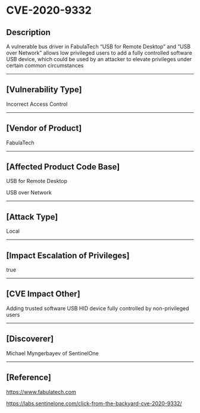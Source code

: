 # CVE-2020-9332
## Description
A vulnerable bus driver in FabulaTech “USB for Remote Desktop” and “USB over Network” allows low privileged users to add a fully controlled software USB device, which could be used by an attacker to elevate privileges under certain common circumstances

------------------------------------------
## [Vulnerability Type]
Incorrect Access Control

------------------------------------------
## [Vendor of Product]
FabulaTech

------------------------------------------
## [Affected Product Code Base]
USB for Remote Desktop

USB over Network

------------------------------------------
## [Attack Type]
Local

------------------------------------------
## [Impact Escalation of Privileges]
true

------------------------------------------
## [CVE Impact Other]
Adding trusted software USB HID device fully controlled by non-privileged users

------------------------------------------
## [Discoverer]
Michael Myngerbayev of SentinelOne

------------------------------------------
## [Reference]
https://www.fabulatech.com

https://labs.sentinelone.com/click-from-the-backyard-cve-2020-9332/
